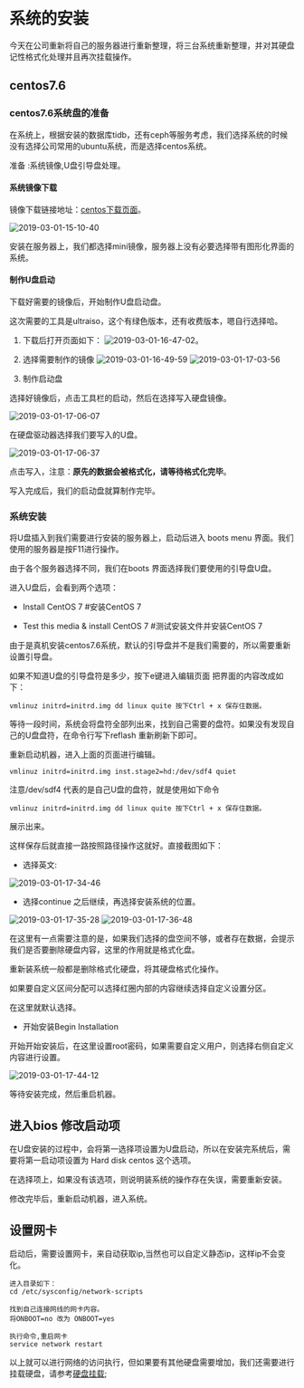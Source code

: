 # 系统的安装

今天在公司重新将自己的服务器进行重新整理，将三台系统重新整理，并对其硬盘记性格式化处理并且再次挂载操作。

## centos7.6

### centos7.6系统盘的准备

在系统上，根据安装的数据库tidb，还有ceph等服务考虑，我们选择系统的时候没有选择公司常用的ubuntu系统，而是选择centos系统。

准备 :系统镜像,U盘引导盘处理。

#### 系统镜像下载

镜像下载链接地址：[centos下载页面](https://www.centos.org/download/)。

![2019-03-01-15-10-40](http://jikelearn.cn/2019-03-01-15-10-40.png)

安装在服务器上，我们都选择mini镜像，服务器上没有必要选择带有图形化界面的系统。

#### 制作U盘启动

下载好需要的镜像后，开始制作U盘启动盘。

这次需要的工具是ultraiso，这个有绿色版本，还有收费版本，嗯自行选择哈。

1. 下载后打开页面如下：
![2019-03-01-16-47-02](http://jikelearn.cn/2019-03-01-16-47-02.png)。

2. 选择需要制作的镜像
![2019-03-01-16-49-59](http://jikelearn.cn/2019-03-01-16-49-59.png)
![2019-03-01-17-03-56](http://jikelearn.cn/2019-03-01-17-03-56.png)

3. 制作启动盘

选择好镜像后，点击工具栏的启动，然后在选择写入硬盘镜像。

![2019-03-01-17-06-07](http://jikelearn.cn/2019-03-01-17-06-07.png)

在硬盘驱动器选择我们要写入的U盘。

![2019-03-01-17-06-37](http://jikelearn.cn/2019-03-01-17-06-37.png)

点击写入，注意：**原先的数据会被格式化，请等待格式化完毕**。

写入完成后，我们的启动盘就算制作完毕。

### 系统安装

将U盘插入到我们需要进行安装的服务器上，启动后进入 boots menu 界面。我们使用的服务器是按F11进行操作。

由于各个服务器选择不同，我们在boots 界面选择我们要使用的引导盘U盘。

进入U盘后，会看到两个选项：

- Install CentOS 7 #安装CentOS 7

- Test this media & install CentOS  7 #测试安装文件并安装CentOS  7

由于是真机安装centos7.6系统，默认的引导盘并不是我们需要的，所以需要重新设置引导盘。

如果不知道U盘的引导盘符是多少，按下e键进入编辑页面
把界面的内容改成如下：

```Linux
vmlinuz initrd=initrd.img dd linux quite 按下Ctrl + x 保存住数据。

```

等待一段时间，系统会将盘符全部列出来，找到自己需要的盘符。如果没有发现自己的U盘盘符，在命令行写下reflash 重新刷新下即可。

重新启动机器，进入上面的页面进行编辑。

```Linux
vmlinuz initrd=initrd.img inst.stage2=hd:/dev/sdf4 quiet
```

注意/dev/sdf4 代表的是自己U盘的盘符，就是使用如下命令

```Linux
vmlinuz initrd=initrd.img dd linux quite 按下Ctrl + x 保存住数据。

```

展示出来。

这样保存后就直接一路按照路径操作这就好。直接截图如下：

- 选择英文:

![2019-03-01-17-34-46](http://jikelearn.cn/2019-03-01-17-34-46.png)

- 选择continue 之后继续，再选择安装系统的位置。

![2019-03-01-17-35-28](http://jikelearn.cn/2019-03-01-17-35-28.png)
![2019-03-01-17-36-48](http://jikelearn.cn/2019-03-01-17-36-48.png)

在这里有一点需要注意的是，如果我们选择的盘空间不够，或者存在数据，会提示我们是否要删除硬盘内容，这里的作用就是格式化盘。

重新装系统一般都是删除格式化硬盘，将其硬盘格式化操作。

如果要自定义区间分配可以选择红圈内部的内容继续选择自定义设置分区。

在这里就默认选择。

- 开始安装Begin Installation

开始开始安装后，在这里设置root密码，如果需要自定义用户，则选择右侧自定义内容进行设置。

![2019-03-01-17-44-12](http://jikelearn.cn/2019-03-01-17-44-12.png)

等待安装完成，然后重启机器。

## 进入bios 修改启动项

在U盘安装的过程中，会将第一选择项设置为U盘启动，所以在安装完系统后，需要将第一启动项设置为 Hard disk centos 这个选项。

在选择项上，如果没有该选项，则说明装系统的操作存在失误，需要重新安装。

修改完毕后，重新启动机器，进入系统。

## 设置网卡

启动后，需要设置网卡，来自动获取ip,当然也可以自定义静态ip，这样ip不会变化。

```Linux
进入目录如下：
cd /etc/sysconfig/network-scripts

找到自己连接网线的网卡内容。
将ONBOOT=no 改为 ONBOOT=yes

执行命令,重启网卡
service network restart
```

以上就可以进行网络的访问执行，但如果要有其他硬盘需要增加，我们还需要进行挂载硬盘，请参考[硬盘挂载](http://);